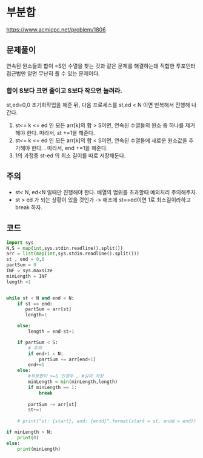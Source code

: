 # 부분합
https://www.acmicpc.net/problem/1806

## 문제풀이
연속된 원소들의 합이 =S인 수열을 찾는 것과 같은 문제를 해결하는데 적합한 투포인터 접근법만 알면 무난히 풀 수 있는 문제이다.  
### 합이 S보다 크면 줄이고 S보다 작으면 늘려라.
st,ed=0,0 초기화작업을 해준 뒤, 다음 프로세스를 st,ed < N 이면 반복해서 진행해 나간다.  
1. st<= k <= ed 인 모든 arr[k]의 합 > S이면, 연속된 수열들의 원소 중 하나를 제거해야 한다. 따라서, st +=1을 해준다.
2. st<= k <= ed 인 모든 arr[k]의 합 < S이면, 연속된 수열들에 새로운 원소값을 추가해야 한다. . 따라서, end +=1을 해준다.
3. 1의 과정중 st-ed 의 최소 길이를 따로 저장해둔다.  

## 주의
- st< N, ed<N 일때만 진행해야 한다. 배열의 범위를 초과할때 예외처리 주의해주자.
- st > ed 가 되는 상황이 있을 것인가 -> 애초에 st==ed이면 1로 최소길이라하고 break 하자.

## 코드
```python
import sys
N,S = map(int,sys.stdin.readline().split())
arr = list(map(int,sys.stdin.readline().split()))
st , end = 0,0
partSum = 0
INF = sys.maxsize
minLength = INF
length =1


while st < N and end < N:
    if st == end:
       partSum = arr[st]
       length=1

    else:
        length = end-st+1

    if partSum < S:
        # 주의
        if end+1 < N:
            partSum += arr[end+1]
        end+=1
    else:
        #부분합이 >=S 인경우 , #길이 저장
        minLength = min(minLength,length)
        if minLength == 1:
            break        
        
        partSum -= arr[st]
        st+=1
    
    # print("st: {start}, end: {endd}".format(start = st, endd = end))

if minLength > N:
    print(0)
else:
    print(minLength)

```
